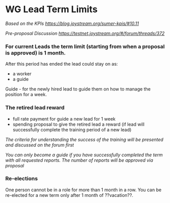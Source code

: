 # WG Lead Term Limits

*Based on the KPIs https://blog.joystream.org/sumer-kpis/#10.11*

*Pre-proposal Discussion https://testnet.joystream.org/#/forum/threads/372*

### For current Leads the term limit (starting from when a proposal is approved) is 1 month.

After this period has ended the lead could stay on as: 
- a worker
- a guide

Guide -  for the newly hired lead to guide them on how to manage the position for a week. 

### The retired lead reward

- full rate payment for guide a new lead for 1 week
- spending proposal to give the retired lead a reward (if lead will successfully complete the training period of a new lead)

*The criteria for understanding the success of the training will be presented and discussed on the forum first*

*You can only become a guide if you have successfully completed the term with all requested reports. The number of reports will be approved via proposal*

### Re-elections

One person cannot be in a role for more than 1 month in a row. You can be re-elected for a new term only after 1 month of ??vacation??. 

